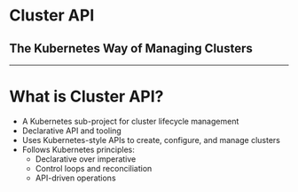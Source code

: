 # Cluster API
## The Kubernetes Way of Managing Clusters

---

# What is Cluster API?

<v-clicks>

- A Kubernetes sub-project for cluster lifecycle management
- Declarative API and tooling
- Uses Kubernetes-style APIs to create, configure, and manage clusters
- Follows Kubernetes principles:
  - Declarative over imperative
  - Control loops and reconciliation
  - API-driven operations

</v-clicks>